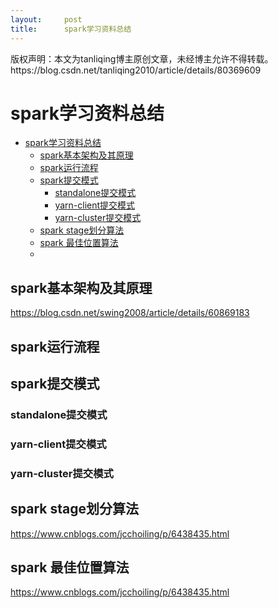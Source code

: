 ```yaml
---
layout:     post
title:      spark学习资料总结
---
```

<div id="article_content" class="article_content clearfix csdn-tracking-statistics" data-pid="blog" data-mod="popu_307" data-dsm="post">
								<div class="article-copyright">
					版权声明：本文为tanliqing博主原创文章，未经博主允许不得转载。					https://blog.csdn.net/tanliqing2010/article/details/80369609				</div>
								            <div id="content_views" class="markdown_views prism-atom-one-dark">
							<!-- flowchart 箭头图标 勿删 -->
							<svg xmlns="http://www.w3.org/2000/svg" style="display: none;"><path stroke-linecap="round" d="M5,0 0,2.5 5,5z" id="raphael-marker-block" style="-webkit-tap-highlight-color: rgba(0, 0, 0, 0);"></path></svg>
							<h1 id="spark学习资料总结">spark学习资料总结</h1>

<p></p><div class="toc"><div class="toc">
<ul>
<li><a href="#spark%E5%AD%A6%E4%B9%A0%E8%B5%84%E6%96%99%E6%80%BB%E7%BB%93" rel="nofollow">spark学习资料总结</a><ul>
<li><a href="#spark%E5%9F%BA%E6%9C%AC%E6%9E%B6%E6%9E%84%E5%8F%8A%E5%85%B6%E5%8E%9F%E7%90%86" rel="nofollow">spark基本架构及其原理</a></li>
<li><a href="#spark%E8%BF%90%E8%A1%8C%E6%B5%81%E7%A8%8B" rel="nofollow">spark运行流程</a></li>
<li><a href="#spark%E6%8F%90%E4%BA%A4%E6%A8%A1%E5%BC%8F" rel="nofollow">spark提交模式</a><ul>
<li><a href="#standalone%E6%8F%90%E4%BA%A4%E6%A8%A1%E5%BC%8F" rel="nofollow">standalone提交模式</a></li>
<li><a href="#yarn-client%E6%8F%90%E4%BA%A4%E6%A8%A1%E5%BC%8F" rel="nofollow">yarn-client提交模式</a></li>
<li><a href="#yarn-cluster%E6%8F%90%E4%BA%A4%E6%A8%A1%E5%BC%8F" rel="nofollow">yarn-cluster提交模式</a></li>
</ul>
</li>
<li><a href="#spark-stage%E5%88%92%E5%88%86%E7%AE%97%E6%B3%95" rel="nofollow">spark stage划分算法</a></li>
<li><a href="#spark-%E6%9C%80%E4%BD%B3%E4%BD%8D%E7%BD%AE%E7%AE%97%E6%B3%95" rel="nofollow">spark 最佳位置算法</a></li>
<li><a href="#title" rel="nofollow"> </a></li>
</ul>
</li>
</ul>
</div>
</div>




<h2 id="spark基本架构及其原理">spark基本架构及其原理</h2>

<p><a href="https://blog.csdn.net/swing2008/article/details/60869183" rel="nofollow">https://blog.csdn.net/swing2008/article/details/60869183</a></p>



<h2 id="spark运行流程">spark运行流程</h2>

<h2 id="spark提交模式">spark提交模式</h2>



<h3 id="standalone提交模式">standalone提交模式</h3>



<h3 id="yarn-client提交模式">yarn-client提交模式</h3>



<h3 id="yarn-cluster提交模式">yarn-cluster提交模式</h3>



<h2 id="spark-stage划分算法">spark stage划分算法</h2>

<p><a href="https://www.cnblogs.com/jcchoiling/p/6438435.html" rel="nofollow">https://www.cnblogs.com/jcchoiling/p/6438435.html</a></p>

<h2 id="spark-最佳位置算法">spark 最佳位置算法</h2>

<p><a href="https://www.cnblogs.com/jcchoiling/p/6438435.html" rel="nofollow">https://www.cnblogs.com/jcchoiling/p/6438435.html</a></p>

<h2 id="title"> </h2>            </div>
						<link href="https://csdnimg.cn/release/phoenix/mdeditor/markdown_views-9e5741c4b9.css" rel="stylesheet">
                </div>